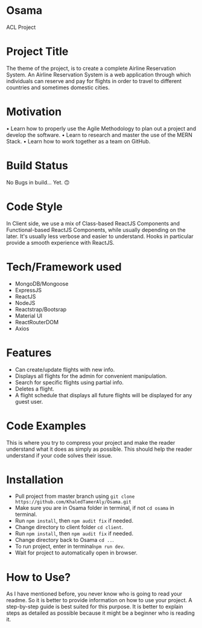 # Osama
ACL Project

# Project Title
The theme of the project, is to create a complete Airline Reservation System. An Airline 
Reservation System is a web application through which individuals can reserve and pay 
for flights in order to travel to different countries and sometimes domestic cities.

# Motivation
• Learn how to properly use the Agile Methodology to plan out a project and develop 
the software.
• Learn to research and master the use of the MERN Stack.
• Learn how to work together as a team on GitHub.

# Build Status
No Bugs in build... Yet. :upside_down_face:

# Code Style
In Client side, we use a mix of Class-based ReactJS Components and Functional-based ReactJS Components, while usually depending on the later. It's usually less verbose and easier to understand. Hooks in particular provide a smooth experience with ReactJS.

# Tech/Framework used
- MongoDB/Mongoose
- ExpressJS
- ReactJS
- NodeJS
- Reactstrap/Bootsrap
- Material UI
- ReactRouterDOM
- Axios

# Features
- Can create/update flights with new info.
- Displays all flights for the admin for convenient manipulation.
- Search for specific flights using partial info.
- Deletes a flight.
- A flight schedule that displays all future flights will be displayed for any guest user.

# Code Examples
This is where you try to compress your project and make the reader understand what it does as simply as possible. This should help the reader understand if your code solves their issue.

# Installation
- Pull project from master branch using `git clone https://github.com/KhaledTamerAly/Osama.git`
- Make sure you are in Osama folder in terminal, if not `cd osama` in terminal.
- Run `npm install`, then `npm audit fix` if needed.
- Change directory to client folder `cd client`.
- Run `npm install`, then `npm audit fix` if needed.
- Change directory back to Osama `cd ..`.
- To run project, enter in terminal`npm run dev`.
- Wait for project to automatically open in browser.

# How to Use?
As I have mentioned before, you never know who is going to read your readme. So it is better to provide information on how to use your project. A step-by-step guide is best suited for this purpose. It is better to explain steps as detailed as possible because it might be a beginner who is reading it.